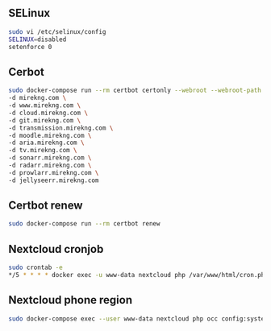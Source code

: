 ## SELinux

```bash
sudo vi /etc/selinux/config
SELINUX=disabled
setenforce 0
```

## Cerbot

```bash
sudo docker-compose run --rm certbot certonly --webroot --webroot-path /var/www/certbot/ \
-d mirekng.com \
-d www.mirekng.com \
-d cloud.mirekng.com \
-d git.mirekng.com \
-d transmission.mirekng.com \
-d moodle.mirekng.com \
-d aria.mirekng.com \
-d tv.mirekng.com \
-d sonarr.mirekng.com \
-d radarr.mirekng.com \
-d prowlarr.mirekng.com \
-d jellyseerr.mirekng.com
```

## Certbot renew

```bash
sudo docker-compose run --rm certbot renew
```

## Nextcloud cronjob

```bash
sudo crontab -e
*/5 * * * * docker exec -u www-data nextcloud php /var/www/html/cron.php
```

## Nextcloud phone region

```bash
sudo docker-compose exec --user www-data nextcloud php occ config:system:set default_phone_region --value="CZ"
```
